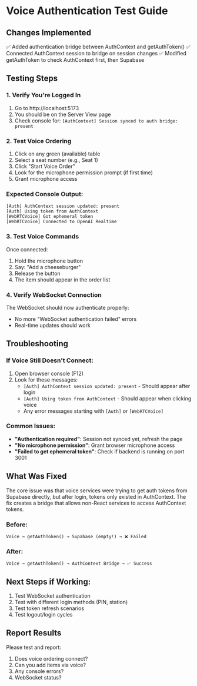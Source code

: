 # Voice Authentication Test Guide

## Changes Implemented
✅ Added authentication bridge between AuthContext and getAuthToken()
✅ Connected AuthContext session to bridge on session changes
✅ Modified getAuthToken to check AuthContext first, then Supabase

## Testing Steps

### 1. Verify You're Logged In
1. Go to http://localhost:5173
2. You should be on the Server View page
3. Check console for: `[AuthContext] Session synced to auth bridge: present`

### 2. Test Voice Ordering
1. Click on any green (available) table
2. Select a seat number (e.g., Seat 1)
3. Click "Start Voice Order"
4. Look for the microphone permission prompt (if first time)
5. Grant microphone access

### Expected Console Output:
```
[Auth] AuthContext session updated: present
[Auth] Using token from AuthContext
[WebRTCVoice] Got ephemeral token
[WebRTCVoice] Connected to OpenAI Realtime
```

### 3. Test Voice Commands
Once connected:
1. Hold the microphone button
2. Say: "Add a cheeseburger"
3. Release the button
4. The item should appear in the order list

### 4. Verify WebSocket Connection
The WebSocket should now authenticate properly:
- No more "WebSocket authentication failed" errors
- Real-time updates should work

## Troubleshooting

### If Voice Still Doesn't Connect:
1. Open browser console (F12)
2. Look for these messages:
   - `[Auth] AuthContext session updated: present` - Should appear after login
   - `[Auth] Using token from AuthContext` - Should appear when clicking voice
   - Any error messages starting with `[Auth]` or `[WebRTCVoice]`

### Common Issues:
- **"Authentication required"**: Session not synced yet, refresh the page
- **"No microphone permission"**: Grant browser microphone access
- **"Failed to get ephemeral token"**: Check if backend is running on port 3001

## What Was Fixed

The core issue was that voice services were trying to get auth tokens from Supabase directly, but after login, tokens only existed in AuthContext. The fix creates a bridge that allows non-React services to access AuthContext tokens.

### Before:
```
Voice → getAuthToken() → Supabase (empty!) → ❌ Failed
```

### After:
```
Voice → getAuthToken() → AuthContext Bridge → ✅ Success
```

## Next Steps if Working:
1. Test WebSocket authentication
2. Test with different login methods (PIN, station)
3. Test token refresh scenarios
4. Test logout/login cycles

## Report Results
Please test and report:
1. Does voice ordering connect?
2. Can you add items via voice?
3. Any console errors?
4. WebSocket status?